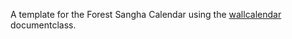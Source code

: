 
A template for the Forest Sangha Calendar using the
[wallcalendar](https://github.com/profound-labs/wallcalendar) documentclass.

